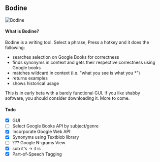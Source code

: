 Bodine
-----
![Bodine](https://raw.githubusercontent.com/Yoyodyne/bodine/master/blatant.png)
#### What is Bodine?
Bodine is a writing tool. Select a phrase, Press a hotkey and it does the following:
- searches selection on Google Books for correctness
- finds synonyms in context and gets their respective correctness using Google books
- matches wildcard in context (i.e. "what you see is what you *")
- returns examples
- shows historical usage

This is in early beta with a barely functional GUI. If you like shabby software, you should consider downloading it. More to come. 
#### Todo
- [x] GUI
- [ ] Select Google Books API by subject/genre
- [x] Incorporate Google Web API
- [x] Synonyms using Textblob library
- [ ] ??? Google N-grams View
- [x] sub it's -> it is
- [x] Part-of-Speech Tagging
